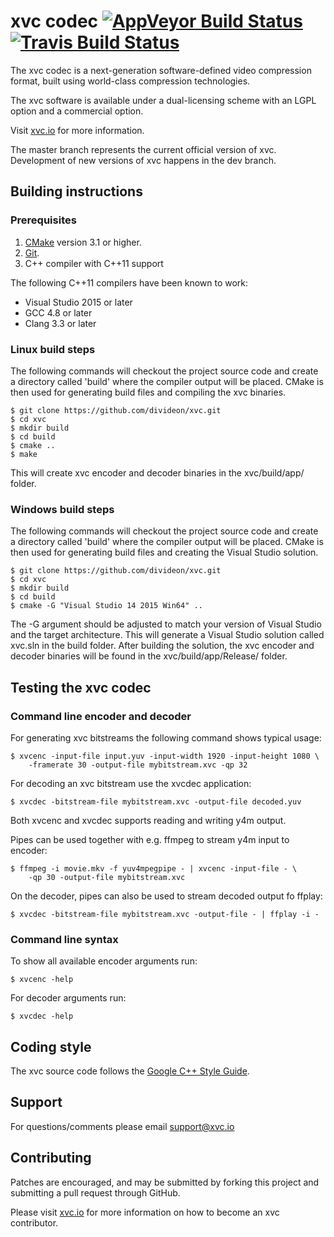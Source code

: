 # xvc codec [![AppVeyor Build Status](https://ci.appveyor.com/api/projects/status/github/divideon/xvc?branch=master&svg=true)](https://ci.appveyor.com/project/divideon/xvc) [![Travis Build Status](https://travis-ci.org/divideon/xvc.svg?branch=master)](https://travis-ci.org/divideon/xvc)

The xvc codec is a next-generation software-defined video compression format, built using
world-class compression technologies.

The xvc software is available under a dual-licensing scheme with an LGPL option and a
commercial option.

Visit [xvc.io](https://xvc.io) for more information.

The master branch represents the current official version of xvc. Development
of new versions of xvc happens in the dev branch.

## Building instructions

### Prerequisites

 1. [CMake](https://cmake.org) version 3.1 or higher.
 2. [Git](https://git-scm.com/).
 3. C++ compiler with C++11 support

The following C++11 compilers have been known to work:

 * Visual Studio 2015 or later
 * GCC 4.8 or later
 * Clang 3.3 or later

### Linux build steps

The following commands will checkout the project source code and create a
directory called 'build' where the compiler output will be placed.
CMake is then used for generating build files and compiling the xvc binaries.

    $ git clone https://github.com/divideon/xvc.git
    $ cd xvc
    $ mkdir build
    $ cd build
    $ cmake ..
    $ make

This will create xvc encoder and decoder binaries in the xvc/build/app/ folder.

### Windows build steps

The following commands will checkout the project source code and create a
directory called 'build' where the compiler output will be placed.
CMake is then used for generating build files and creating the Visual Studio
solution.

    $ git clone https://github.com/divideon/xvc.git
    $ cd xvc
    $ mkdir build
    $ cd build
    $ cmake -G "Visual Studio 14 2015 Win64" ..

The -G argument should be adjusted to match your version of Visual Studio and
the target architecture.
This will generate a Visual Studio solution called xvc.sln in the build folder.
After building the solution, the xvc encoder and decoder binaries will be found
in the xvc/build/app/Release/ folder.

## Testing the xvc codec

### Command line encoder and decoder

For generating xvc bitstreams the following command shows typical usage:

    $ xvcenc -input-file input.yuv -input-width 1920 -input-height 1080 \
        -framerate 30 -output-file mybitstream.xvc -qp 32

For decoding an xvc bitstream use the xvcdec application:

    $ xvcdec -bitstream-file mybitstream.xvc -output-file decoded.yuv

Both xvcenc and xvcdec supports reading and writing y4m output.

Pipes can be used together with e.g. ffmpeg to stream y4m input to encoder:

    $ ffmpeg -i movie.mkv -f yuv4mpegpipe - | xvcenc -input-file - \
        -qp 30 -output-file mybitstream.xvc

On the decoder, pipes can also be used to stream decoded output fo ffplay:

    $ xvcdec -bitstream-file mybitstream.xvc -output-file - | ffplay -i -

### Command line syntax

To show all available encoder arguments run:

	$ xvcenc -help

For decoder arguments run:

	$ xvcdec -help

## Coding style

The xvc source code follows the [Google C++ Style Guide](
https://google.github.io/styleguide/cppguide.html).

## Support

For questions/comments please email support@xvc.io

## Contributing

Patches are encouraged, and may be submitted by forking this project and
submitting a pull request through GitHub.

Please visit [xvc.io](https://xvc.io/developers) for more information on how
to become an xvc contributor.

